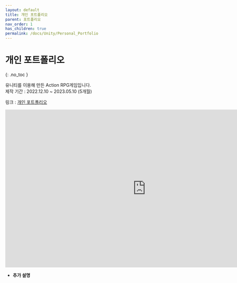 ```yaml
---
layout: default
title: 개인 포트폴리오
parent: 포트폴리오
nav_order: 1
has_children: true
permalink: /docs/Unity/Personal_Portfolio
---
```


# 개인 포트폴리오  
{: .no_toc }

유니티를 이용해 만든 Action RPG게임입니다.  
제작 기간 : 2022.12.10 ~ 2023.05.10 (5개월)  

링크 : <a href="https://youtu.be/eBsKZQYYBeg" target="_blank"> 개인 포트폴리오 </a>  

<iframe width="885" height="498" src="https://www.youtube.com/embed/eBsKZQYYBeg" title="[Unity3D] RPG 개인 포트폴리오" frameborder="0" allow="accelerometer; autoplay; clipboard-write; encrypted-media; gyroscope; picture-in-picture; web-share" allowfullscreen></iframe>  

- **추가 설명**